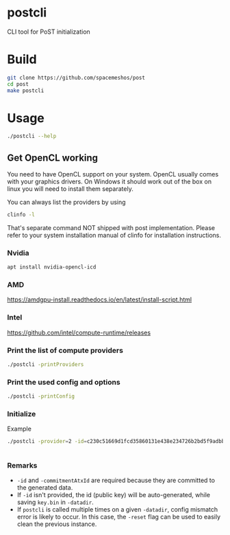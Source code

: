 # postcli

CLI tool for PoST initialization

# Build

```bash
git clone https://github.com/spacemeshos/post
cd post
make postcli
```

# Usage

```bash
./postcli --help
```

## Get OpenCL working

You need to have OpenCL support on your system. OpenCL usually comes with your graphics drivers. On Windows it should work out of the box on linux you will need to install them separately.

You can always list the providers by using
```bash
clinfo -l
```

That's separate command NOT shipped with post implementation. Please refer to your system installation manual of clinfo for installation instructions.

### Nvidia
```bash
apt install nvidia-opencl-icd 
```

### AMD

https://amdgpu-install.readthedocs.io/en/latest/install-script.html

### Intel

https://github.com/intel/compute-runtime/releases

###  Print the list of compute providers

```bash
./postcli -printProviders
```

### Print the used config and options

```bash
./postcli -printConfig
```

### Initialize 

Example

```bash
./postcli -provider=2 -id=c230c51669d1fcd35860131e438e234726b2bd5f9adbbd91bd88a718e7e98ecb -commitmentAtxId=c230c51669d1fcd35860131e438e234726b2bd5f9adbbd91bd88a718e7e98ecb -genproof
 
```

### Remarks
* `-id` and `-commitmentAtxId` are required because they are committed to the generated data.
* If `-id` isn't provided, the id (public key) will be auto-generated, while saving `key.bin` in `-datadir`.
* If `postcli` is called multiple times on a given `-datadir`, config mismatch error is likely to occur. In this case, the `-reset` flag can be used to easily clean the previous instance. 
